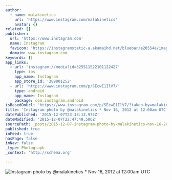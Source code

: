 ```yaml
---
author:
  - name: malakinetics
    url: 'https://www.instagram.com/malakinetics'
    avatar: {}
related: []
publisher:
  url: 'https://www.instagram.com'
  name: Instagram
  favicon: 'https://instagramstatic-a.akamaihd.net/bluebar/e20554e/images/ico/favicon.ico'
  domain: www.instagram.com
keywords: []
app_links:
  - url: 'instagram://media?id=325511522101122427'
    type: ios
    app_name: Instagram
    app_store_id: '389801252'
  - url: 'https://www.instagram.com/p/SEcwE1IlV7/'
    type: android
    app_name: Instagram
    package: com.instagram.android
isBasedOnUrl: 'https://www.instagram.com/p/SEcwE1IlV7/?taken-by=malakinetics'
title: 'Instagram photo by @malakinetics * Nov 16, 2012 at 12:00am UTC'
datePublished: '2015-12-07T23:13:13.975Z'
dateModified: '2015-12-07T22:47:49.506Z'
sourcePath: _posts/2015-12-07-instagram-photo-by-malakinetics-nov-16-2012-at-1200am-u.md
published: true
inFeed: true
hasPage: false
inNav: false
_type: Photograph
_context: 'http://schema.org'

---
```

![Instagram photo by &commat;malakinetics &midast; Nov 16&comma; 2012 at 12&colon;00am UTC](https://scontent.cdninstagram.com/hphotos-xpa1/t51.2885-15/e15/11195591_1582064455366730_1291084281_n.jpg)
